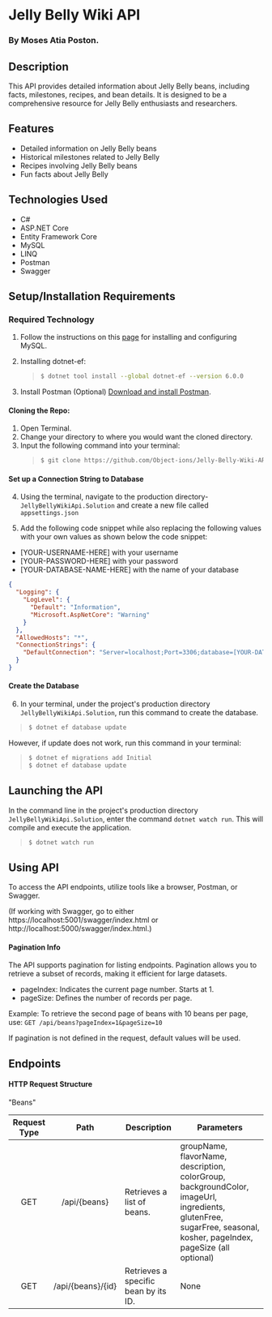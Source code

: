 # Jelly Belly Wiki API

### By Moses Atia Poston.

## Description

This API provides detailed information about Jelly Belly beans, including facts, milestones, recipes, and bean details. It is designed to be a comprehensive resource for Jelly Belly enthusiasts and researchers.

<!-- This project is a part of a bigger project that includes the UI and the webscrape -->
<!-- link for 2 other repos -->
<!-- links for live site -->

## Features

- Detailed information on Jelly Belly beans
- Historical milestones related to Jelly Belly
- Recipes involving Jelly Belly beans
- Fun facts about Jelly Belly

## Technologies Used

- C#
- ASP.NET Core
- Entity Framework Core
- MySQL
- LINQ
- Postman
- Swagger

## Setup/Installation Requirements

### Required Technology

1. Follow the instructions on this <a href="https://old.learnhowtoprogram.com/c-and-net/getting-started-with-c/installing-and-configuring-mysql">page</a> for installing and configuring MySQL.
2. Installing dotnet-ef:

   > ```bash
   > $ dotnet tool install --global dotnet-ef --version 6.0.0
   > ```

3. Install Postman
   (Optional) [Download and install Postman](https://www.postman.com/downloads/).

#### Cloning the Repo:

1. Open Terminal.
2. Change your directory to where you would want the cloned directory.
3. Input the following command into your terminal:
   > ```bash
   > $ git clone https://github.com/Object-ions/Jelly-Belly-Wiki-API
   > ```

#### Set up a Connection String to Database

4. Using the terminal, navigate to the production directory- `JellyBellyWikiApi.Solution` and create a new file called `appsettings.json`

5. Add the following code snippet while also replacing the following values with your own values as shown below the code snippet:

- [YOUR-USERNAME-HERE] with your username
- [YOUR-PASSWORD-HERE] with your password
- [YOUR-DATABASE-NAME-HERE] with the name of your database

```json
{
  "Logging": {
    "LogLevel": {
      "Default": "Information",
      "Microsoft.AspNetCore": "Warning"
    }
  },
  "AllowedHosts": "*",
  "ConnectionStrings": {
    "DefaultConnection": "Server=localhost;Port=3306;database=[YOUR-DATABASE-NAME-HERE];uid=[YOUR-USERNAME-HERE];pwd=[YOUR-PASSWORD-HERE];"
  }
}
```

#### Create the Database

6. In your terminal, under the project's production directory `JellyBellyWikiApi.Solution`, run this command to create the database.

> ```bash
> $ dotnet ef database update
> ```

However, if update does not work, run this command in your terminal:

> ```bash
> $ dotnet ef migrations add Initial
> $ dotnet ef database update
> ```

## Launching the API

In the command line in the project's production directory `JellyBellyWikiApi.Solution`, enter the command `dotnet watch run`. This will compile and execute the application.

> ```bash
> $ dotnet watch run
> ```

## Using API

To access the API endpoints, utilize tools like a browser, Postman, or Swagger.

(If working with Swagger, go to either https://localhost:5001/swagger/index.html or http://localhost:5000/swagger/index.html.)

#### Pagination Info

The API supports pagination for listing endpoints. Pagination allows you to retrieve a subset of records, making it efficient for large datasets.

- pageIndex: Indicates the current page number. Starts at 1.
- pageSize: Defines the number of records per page.

Example: To retrieve the second page of beans with 10 beans per page, use:
`GET /api/beans?pageIndex=1&pageSize=10`

If pagination is not defined in the request, default values will be used.

## Endpoints

#### HTTP Request Structure

"Beans"

| Request Type |       Path        | Description                          | Parameters                                                                                                                                                          |
| :----------: | :---------------: | ------------------------------------ | ------------------------------------------------------------------------------------------------------------------------------------------------------------------- |
|     GET      |   /api/{beans}    | Retrieves a list of beans.           | groupName, flavorName, description, colorGroup, backgroundColor, imageUrl, ingredients, glutenFree, sugarFree, seasonal, kosher, pageIndex, pageSize (all optional) |
|     GET      | /api/{beans}/{id} | Retrieves a specific bean by its ID. | None                                                                                                                                                                |
